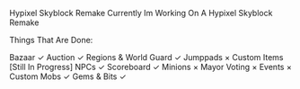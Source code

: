 Hypixel Skyblock Remake 
Currently Im Working On A Hypixel Skyblock Remake 

Things That Are Done: 

Bazaar ✓
Auction ✓
Regions & World Guard ✓ 
Jumppads × 
Custom Items [Still In Progress] 
NPCs ✓ 
Scoreboard ✓ 
Minions × 
Mayor Voting × 
Events × 
Custom Mobs ✓ 
Gems & Bits ✓
